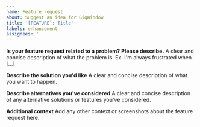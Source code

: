 ```yaml
---
name: Feature request
about: Suggest an idea for GigWindow
title: '[FEATURE]: Title'
labels: enhancement
assignees: ''
---
```


<!--
Feel free to submit feature requests. If it follows the template below, we will commit to reading it.
Please note, there is no expectation that the feature will be built.
Thank you for helping to improve the GigWindow project. 🎉
-->

**Is your feature request related to a problem? Please describe.**
A clear and concise description of what the problem is. Ex. I'm always frustrated when [...]

**Describe the solution you'd like**
A clear and concise description of what you want to happen.

**Describe alternatives you've considered**
A clear and concise description of any alternative solutions or features you've considered.

**Additional context**
Add any other context or screenshots about the feature request here.
